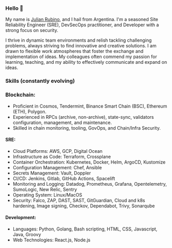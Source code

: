 ### Hello 👋

My name is [Julian Rubino](https://www.linkedin.com/in/julianrubino/), and I hail from Argentina. I'm a seasoned Site Reliability Engineer (SRE), DevSecOps practitioner, and Developer with a strong focus on security.

I thrive in dynamic team environments and relish tackling challenging problems, always striving to find innovative and creative solutions. I am drawn to flexible work atmospheres that foster the exchange and implementation of ideas. My colleagues often commend my passion for learning, teaching, and my ability to effectively communicate and expand on ideas.

### Skills (constantly evolving)

### Blockchain:
- Proficient in Cosmos, Tendermint, Binance Smart Chain (BSC), Ethereum (ETH), Polygon.
- Experienced in RPCs (archive, non-archive), state-sync, validators configuration, management, and maintenance.
- Skilled in chain monitoring, tooling, GovOps, and Chain/Infra Security.

#### SRE:
- Cloud Platforms: AWS, GCP, Digital Ocean
- Infrastructure as Code: Terraform, Crossplane
- Container Orchestration: Kubernetes, Docker, Helm, ArgoCD, Kustomize
- Configuration Management: Chef, Ansible
- Secrets Management: Vault, Doppler
- CI/CD: Jenkins, Gitlab, GitHub Actions, Spacelift
- Monitoring and Logging: Datadog, Prometheus, Grafana, Opentelemetry, SumoLogic, New Relic, Sentry
- Operating System: Linux/MacOS
- Security: Falco, ZAP, DAST, SAST, GitGuardian, Cloud and k8s hardening, Image signing, Checkov, Dependabot, Trivy, Sonarqube

#### Development:
- Languages: Python, Golang, Bash scripting, HTML, CSS, Javascript, Java, Groovy
- Web Technologies: React.js, Node.js
